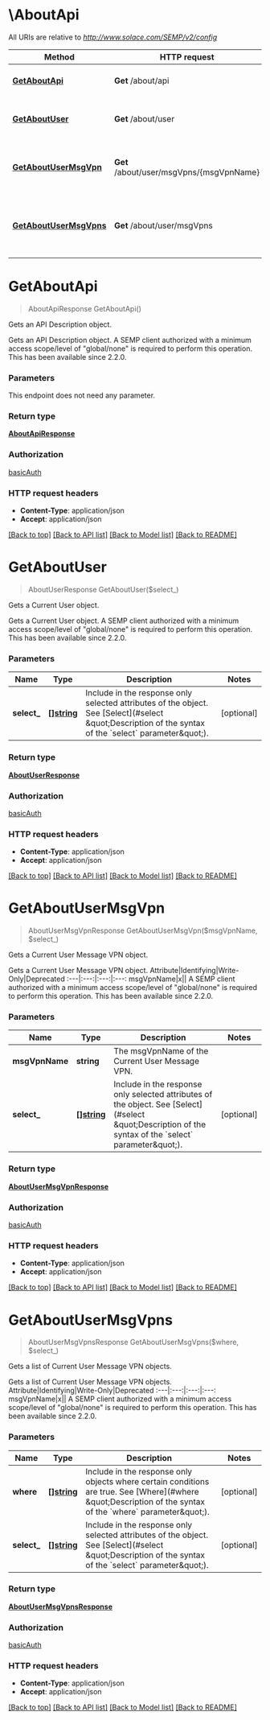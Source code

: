 # \AboutApi

All URIs are relative to *http://www.solace.com/SEMP/v2/config*

Method | HTTP request | Description
------------- | ------------- | -------------
[**GetAboutApi**](AboutApi.md#GetAboutApi) | **Get** /about/api | Gets an API Description object.
[**GetAboutUser**](AboutApi.md#GetAboutUser) | **Get** /about/user | Gets a Current User object.
[**GetAboutUserMsgVpn**](AboutApi.md#GetAboutUserMsgVpn) | **Get** /about/user/msgVpns/{msgVpnName} | Gets a Current User Message VPN object.
[**GetAboutUserMsgVpns**](AboutApi.md#GetAboutUserMsgVpns) | **Get** /about/user/msgVpns | Gets a list of Current User Message VPN objects.


# **GetAboutApi**
> AboutApiResponse GetAboutApi()

Gets an API Description object.

Gets an API Description object.  A SEMP client authorized with a minimum access scope/level of \"global/none\" is required to perform this operation.  This has been available since 2.2.0.


### Parameters
This endpoint does not need any parameter.

### Return type

[**AboutApiResponse**](AboutApiResponse.md)

### Authorization

[basicAuth](../README.md#basicAuth)

### HTTP request headers

 - **Content-Type**: application/json
 - **Accept**: application/json

[[Back to top]](#) [[Back to API list]](../README.md#documentation-for-api-endpoints) [[Back to Model list]](../README.md#documentation-for-models) [[Back to README]](../README.md)

# **GetAboutUser**
> AboutUserResponse GetAboutUser($select_)

Gets a Current User object.

Gets a Current User object.    A SEMP client authorized with a minimum access scope/level of \"global/none\" is required to perform this operation.  This has been available since 2.2.0.


### Parameters

Name | Type | Description  | Notes
------------- | ------------- | ------------- | -------------
 **select_** | [**[]string**](string.md)| Include in the response only selected attributes of the object. See [Select](#select \&quot;Description of the syntax of the &#x60;select&#x60; parameter\&quot;). | [optional] 

### Return type

[**AboutUserResponse**](AboutUserResponse.md)

### Authorization

[basicAuth](../README.md#basicAuth)

### HTTP request headers

 - **Content-Type**: application/json
 - **Accept**: application/json

[[Back to top]](#) [[Back to API list]](../README.md#documentation-for-api-endpoints) [[Back to Model list]](../README.md#documentation-for-models) [[Back to README]](../README.md)

# **GetAboutUserMsgVpn**
> AboutUserMsgVpnResponse GetAboutUserMsgVpn($msgVpnName, $select_)

Gets a Current User Message VPN object.

Gets a Current User Message VPN object.   Attribute|Identifying|Write-Only|Deprecated :---|:---:|:---:|:---: msgVpnName|x||    A SEMP client authorized with a minimum access scope/level of \"global/none\" is required to perform this operation.  This has been available since 2.2.0.


### Parameters

Name | Type | Description  | Notes
------------- | ------------- | ------------- | -------------
 **msgVpnName** | **string**| The msgVpnName of the Current User Message VPN. | 
 **select_** | [**[]string**](string.md)| Include in the response only selected attributes of the object. See [Select](#select \&quot;Description of the syntax of the &#x60;select&#x60; parameter\&quot;). | [optional] 

### Return type

[**AboutUserMsgVpnResponse**](AboutUserMsgVpnResponse.md)

### Authorization

[basicAuth](../README.md#basicAuth)

### HTTP request headers

 - **Content-Type**: application/json
 - **Accept**: application/json

[[Back to top]](#) [[Back to API list]](../README.md#documentation-for-api-endpoints) [[Back to Model list]](../README.md#documentation-for-models) [[Back to README]](../README.md)

# **GetAboutUserMsgVpns**
> AboutUserMsgVpnsResponse GetAboutUserMsgVpns($where, $select_)

Gets a list of Current User Message VPN objects.

Gets a list of Current User Message VPN objects.   Attribute|Identifying|Write-Only|Deprecated :---|:---:|:---:|:---: msgVpnName|x||    A SEMP client authorized with a minimum access scope/level of \"global/none\" is required to perform this operation.  This has been available since 2.2.0.


### Parameters

Name | Type | Description  | Notes
------------- | ------------- | ------------- | -------------
 **where** | [**[]string**](string.md)| Include in the response only objects where certain conditions are true. See [Where](#where \&quot;Description of the syntax of the &#x60;where&#x60; parameter\&quot;). | [optional] 
 **select_** | [**[]string**](string.md)| Include in the response only selected attributes of the object. See [Select](#select \&quot;Description of the syntax of the &#x60;select&#x60; parameter\&quot;). | [optional] 

### Return type

[**AboutUserMsgVpnsResponse**](AboutUserMsgVpnsResponse.md)

### Authorization

[basicAuth](../README.md#basicAuth)

### HTTP request headers

 - **Content-Type**: application/json
 - **Accept**: application/json

[[Back to top]](#) [[Back to API list]](../README.md#documentation-for-api-endpoints) [[Back to Model list]](../README.md#documentation-for-models) [[Back to README]](../README.md)


